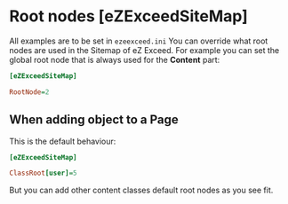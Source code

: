 Root nodes [eZExceedSiteMap]
========================

All examples are to be set in `ezeexceed.ini`
You can override what root nodes are used in the Sitemap of eZ Exceed.
For example you can set the global root node that is always used for the **Content** part:

```ini
[eZExceedSiteMap]

RootNode=2
```

## When adding object to a Page

This is the default behaviour:

```ini
[eZExceedSiteMap]

ClassRoot[user]=5
```

But you can add other content classes default root nodes as you see fit.
